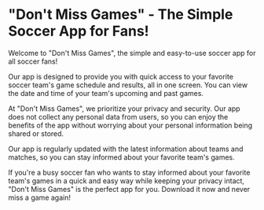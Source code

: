 # "Don't Miss Games" - The Simple Soccer App for Fans!

Welcome to "Don't Miss Games", the simple and easy-to-use soccer app for all soccer fans!

Our app is designed to provide you with quick access to your favorite soccer team's game schedule and results, all in one screen. You can view the date and time of your team's upcoming and past games.

At "Don't Miss Games", we prioritize your privacy and security. Our app does not collect any personal data from users, so you can enjoy the benefits of the app without worrying about your personal information being shared or stored.

Our app is regularly updated with the latest information about teams and matches, so you can stay informed about your favorite team's games.

If you're a busy soccer fan who wants to stay informed about your favorite team's games in a quick and easy way while keeping your privacy intact, "Don't Miss Games" is the perfect app for you. Download it now and never miss a game again!
